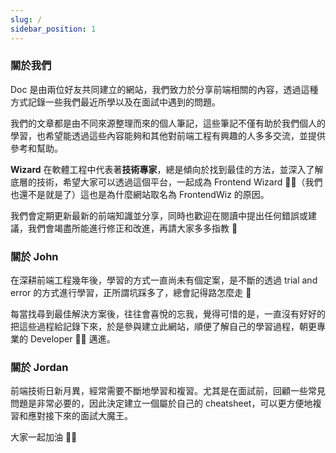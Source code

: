 ```yaml
---
slug: /
sidebar_position: 1
---
```


### 關於我們

Doc 是由兩位好友共同建立的網站，我們致力於分享前端相關的內容，透過這種方式記錄一些我們最近所學以及在面試中遇到的問題。

我們的文章都是由不同來源整理而來的個人筆記，這些筆記不僅有助於我們個人的學習，也希望能透過這些內容能夠和其他對前端工程有興趣的人多多交流，並提供參考和幫助。

**Wizard** 在軟體工程中代表著**技術專家**，總是傾向於找到最佳的方法，並深入了解底層的技術，希望大家可以透過這個平台，一起成為 Frontend Wizard 🧙‍♂️（我們也還不是就是了）這也是為什麼網站取名為 FrontendWiz 的原因。

我們會定期更新最新的前端知識並分享，同時也歡迎在閱讀中提出任何錯誤或建議，我們會竭盡所能進行修正和改進，再請大家多多指教 🫡

### 關於 John

在深耕前端工程幾年後，學習的方式一直尚未有個定案，是不斷的透過 trial and error 的方式進行學習，正所謂坑踩多了，總會記得路怎麼走 🫣

每當找尋到最佳解決方案後，往往會喜悅的忘我，覺得可惜的是，一直沒有好好的把這些過程給記錄下來，於是參與建立此網站，順便了解自己的學習過程，朝更專業的 Developer 👨‍🚀 邁進。

### 關於 Jordan

前端技術日新月異，經常需要不斷地學習和複習。尤其是在面試前，回顧一些常見問題是非常必要的，因此決定建立一個屬於自己的 cheatsheet，可以更方便地複習和應對接下來的面試大魔王。

大家一起加油 🙋🏻
